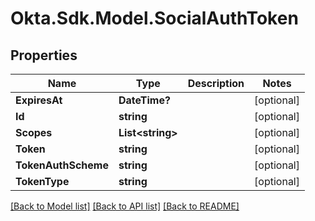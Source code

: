 # Okta.Sdk.Model.SocialAuthToken
## Properties

Name | Type | Description | Notes
------------ | ------------- | ------------- | -------------
**ExpiresAt** | **DateTime?** |  | [optional] 
**Id** | **string** |  | [optional] 
**Scopes** | **List&lt;string&gt;** |  | [optional] 
**Token** | **string** |  | [optional] 
**TokenAuthScheme** | **string** |  | [optional] 
**TokenType** | **string** |  | [optional] 

[[Back to Model list]](../README.md#documentation-for-models) [[Back to API list]](../README.md#documentation-for-api-endpoints) [[Back to README]](../README.md)

